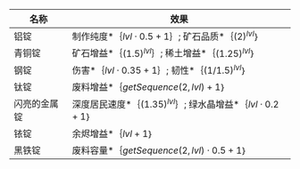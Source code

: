 | 名称  | 效果  |
| --- | --- |
| 铝锭 | 制作纯度*｛$lvl  \cdot  0.5 + 1$｝; 矿石品质*｛${(2)}^{lvl}$｝ |
| 青铜锭 | 矿石增益*｛${(1.5)}^{lvl}$｝; 稀土增益*｛${(1.25)}^{lvl}$｝ |
| 钢锭 | 伤害*｛$lvl  \cdot  0.35 + 1$｝; 韧性*｛${(1 / 1.5)}^{lvl}$｝ |
| 钛锭 | 废料增益*｛$getSequence(2, lvl) + 1$｝ |
| 闪亮的金属锭 | 深度居民速度*｛${(1.35)}^{lvl}$｝; 绿水晶增益*｛$lvl  \cdot  0.2 + 1$｝ |
| 铱锭 | 余烬增益*｛$lvl + 1$｝ |
| 黑铁锭 | 废料容量*｛$getSequence(2, lvl)  \cdot  0.5 + 1$｝ |
